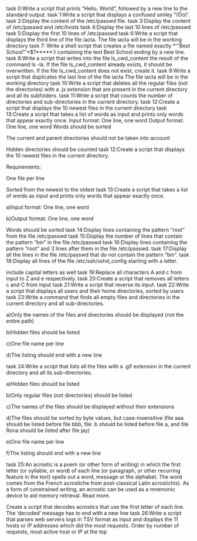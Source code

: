 task 0:Write a script that prints “Hello, World”, followed by a new line to the standard output. 
task 1:Write a script that displays a confused smiley "(Ôo)'. 
task 2:Display the content of the /etc/passwd file.
task 3:Display the content of /etc/passwd and /etc/hosts 
task 4:Display the last 10 lines of /etc/passwd 
task 5:Display the first 10 lines of /etc/passwd 
task 6:Write a script that displays the third line of the file iacta. The file iacta will be in the working directory 
task 7: Write a shell script that creates a file named exactly *\'"Best School"'\*$?*****:) containing the text Best School ending by a new line. 
task 8:Write a script that writes into the file ls_cwd_content the result of the command ls -la. If the file ls_cwd_content already exists, it should be overwritten. If the file ls_cwd_content does not exist, create it. 
task 9:Write a script that duplicates the last line of the file iacta The file iacta will be in the working directory
task 10:Write a script that deletes all the regular files (not the directories) with a .js extension that are present in the current directory and all its subfolders. 
task 11:Write a script that counts the number of directories and sub-directories in the current directory.
task 12:Create a script that displays the 10 newest files in the current directory
task 13:Create a script that takes a list of words as input and prints only words that appear exactly once.
Input format: One line, one word
Output format: One line, one word
Words should be sorted

The current and parent directories should not be taken into account

Hidden directories should be counted task 12:Create a script that displays the 10 newest files in the current directory.

Requirements:

One file per line

Sorted from the newest to the oldest task 13:Create a script that takes a list of words as input and prints only words that appear exactly once.

a)Input format: One line, one word

b)Output format: One line, one word

Words should be sorted task 14:Display lines containing the pattern “root” from the file /etc/passwd task 15:Display the number of lines that contain the pattern “bin” in the file /etc/passwd task 16:Display lines containing the pattern “root” and 3 lines after them in the file /etc/passwd. task 17:Display all the lines in the file /etc/passwd that do not contain the pattern “bin”. task 18:Display all lines of the file /etc/ssh/sshd_config starting with a letter.

include capital letters as well task 19:Replace all characters A and c from input to Z and e respectively. task 20:Create a script that removes all letters c and C from input task 21:Write a script that reverse its input. task 22:Write a script that displays all users and their home directories, sorted by users task 23:Write a command that finds all empty files and directories in the current directory and all sub-directories.

a)Only the names of the files and directories should be displayed (not the entire path)

b)Hidden files should be listed

c)One file name per line

d)The listing should end with a new line

task 24:Write a script that lists all the files with a .gif extension in the current directory and all its sub-directories.

a)Hidden files should be listed

b)Only regular files (not directories) should be listed

c)The names of the files should be displayed without their extensions

d)The files should be sorted by byte values, but case-insensitive (file aaa should be listed before file bbb, file .b should be listed before file a, and file Rona should be listed after file jay)

e)One file name per line

f)The listing should end with a new line

task 25:An acrostic is a poem (or other form of writing) in which the first letter (or syllable, or word) of each line (or paragraph, or other recurring feature in the text) spells out a word, message or the alphabet. The word comes from the French acrostiche from post-classical Latin acrostichis). As a form of constrained writing, an acrostic can be used as a mnemonic device to aid memory retrieval. Read more.

Create a script that decodes acrostics that use the first letter of each line. The ‘decoded’ message has to end with a new line task 26:Write a script that parses web servers logs in TSV format as input and displays the 11 hosts or IP addresses which did the most requests. Order by number of requests, most active host or IP at the top
